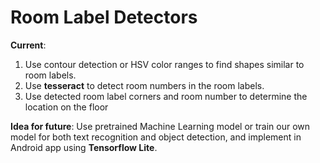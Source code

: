 # Room Label Detectors

**Current**: 
1. Use contour detection or HSV color ranges to find shapes similar to room labels.
2. Use **tesseract** to detect room numbers in the room labels.
3. Use detected room label corners and room number to determine the location on the floor

**Idea for future**: Use pretrained Machine Learning model or train our own model for both text recognition and object detection, and implement in Android app using **Tensorflow Lite**.

